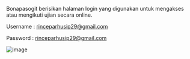Bonapasogit berisikan halaman login yang digunakan untuk mengakses atau mengikuti ujian secara online. 

Username : rinceparhusip29@gmail.com

Password : rinceparhusip29@gmail.com

![image](https://user-images.githubusercontent.com/83819486/117451812-362ac200-af6d-11eb-955c-5da8653d7558.png)
